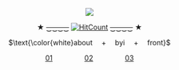 
<div align="center">
 
![](https://i.pinimg.com/originals/9e/86/1d/9e861d701ca498233c3b6082abb7aed3.gif)

★ ~~‿‿‿‿~~ [![HitCount](https://img.shields.io/endpoint?url=https%3A%2F%2Fhits.dwyl.com%2Flovewired%2Flovewired.json&style=flat-square&label=Views%20%3A&labelColor=%230D1117&color=%230D1117)](http://hits.dwyl.com/lovewired/lovewired) ~~‿‿‿‿~~ ★

$\text{\color{white}about  +  byi  +  front}$

[01](https://bundlrs.cc/artists)      [02](https://bundlrs.cc/lesbigay)      [03](https://www.fronters.cc/sp/lovewired)

